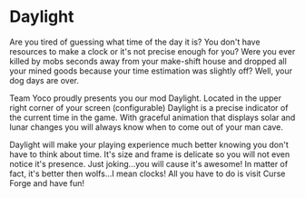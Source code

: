 # Daylight

Are you tired of guessing what time of the day it is? You don't have resources to make a clock or it's not precise enough for you? Were you ever killed by mobs seconds away from your make-shift house and dropped all your mined goods because your time estimation was slightly off?  Well, your dog days are over.

Team Yoco proudly presents you our mod Daylight. Located in the upper right corner of your screen (configurable) Daylight is a precise indicator of the current time in the game. With graceful animation that displays solar and lunar changes you will always know when to come out of your man cave.

Daylight will make your playing experience much better knowing you don't have to think about time. It's size and frame is delicate so you will not even notice it's presence. Just joking...you will cause it's awesome! In matter of fact, it's better then wolfs...I mean clocks! All you have to do is visit Curse Forge and have fun!


